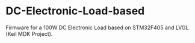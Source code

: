 # DC-Electronic-Load-based
Firmware for a 100W DC Electronic Load based on STM32F405 and LVGL (Keil MDK Project).
